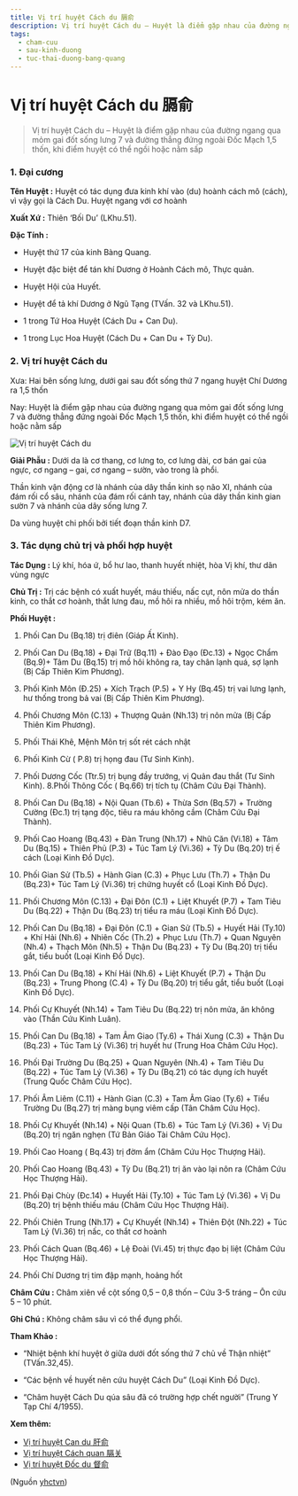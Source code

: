 ```yaml
---
title: Vị trí huyệt Cách du 膈俞
description: Vị trí huyệt Cách du – Huyệt là điểm gặp nhau của đường ngang qua mỏm gai đốt sống lưng 7 và đường thẳng đứng ngoài  1,5 thốn, khi điểm huyệt có thể ngồi hoặc nằm sấp
tags:
  - cham-cuu
  - sau-kinh-duong
  - tuc-thai-duong-bang-quang
---
```


# Vị trí huyệt Cách du 膈俞 

> Vị trí huyệt Cách du – Huyệt là điểm gặp nhau của đường ngang qua mỏm gai đốt sống lưng 7 và đường thẳng đứng ngoài Đốc Mạch 1,5 thốn, khi điểm huyệt có thể ngồi hoặc nằm sấp

### 1. Đại cương

**Tên Huyệt :** Huyệt có tác dụng đưa kinh khí vào (du) hoành cách mô (cách), vì vậy gọi là Cách Du. Huyệt ngang với cơ hoành

**Xuất Xứ :** Thiên ‘Bối Du’ (LKhu.51).

**Đặc Tính :**

+ Huyệt thứ 17 của kinh Bàng Quang.

+ Huyệt đặc biệt để tán khí Dương ở Hoành Cách mô, Thực quản.

+ Huyệt Hội của Huyết.

+ Huyệt để tả khí Dương ở Ngũ Tạng (TVấn. 32 và LKhu.51).

+ 1 trong Tứ Hoa Huyệt (Cách Du + Can Du).

+ 1 trong Lục Hoa Huyệt (Cách Du + Can Du + Tỳ Du).

### 2. Vị trí huyệt Cách du

Xưa: Hai bên sống lưng, dưới gai sau đốt sống thứ 7 ngang huyệt Chí Dương ra 1,5 thốn

Nay: Huyệt là điểm gặp nhau của đường ngang qua mỏm gai đốt sống lưng 7 và đường thẳng đứng ngoài Đốc Mạch 1,5 thốn, khi điểm huyệt có thể ngồi hoặc nằm sấp

![Vị trí huyệt Cách du](/imgs/yhctvn/huyet-cach-du-300x168.jpg)

**Giải Phẫu :** Dưới da là cơ thang, cơ lưng to, cơ lưng dài, cơ bán gai của ngực, cơ ngang – gai, cơ ngang – sườn, vào trong là phổi.

Thần kinh vận động cơ là nhánh của dây thần kinh sọ não XI, nhánh của đám rối cổ sâu, nhánh của đám rối cánh tay, nhánh của dây thần kinh gian sườn 7 và nhánh của dây sống lưng 7.

Da vùng huyệt chi phối bởi tiết đoạn thần kinh D7.

### 3. Tác dụng chủ trị và phối hợp huyệt

**Tác Dụng :** Lý khí, hóa ứ, bổ hư lao, thanh huyết nhiệt, hòa Vị khí, thư dãn vùng ngực

**Chủ Trị :** Trị các bệnh có xuất huyết, máu thiếu, nấc cụt, nôn mửa do thần kinh, co thắt cơ hoành, thắt lưng đau, mồ hôi ra nhiều, mồ hôi trộm, kém ăn.

**Phối Huyệt :**

1. Phối Can Du (Bq.18) trị điên (Giáp Ất Kinh).
2. Phối Can Du (Bq.18) + Đại Trữ (Bq.11) + Đào Đạo (Đc.13) + Ngọc Chẩm (Bq.9)+ Tâm Du (Bq.15) trị mồ hôi không ra, tay chân lạnh quá, sợ lạnh (Bị Cấp Thiên Kim Phương).

3. Phối Kinh Môn (Đ.25) + Xích Trạch (P.5) + Y Hy (Bq.45) trị vai lưng lạnh, hư thống trong bả vai (Bị Cấp Thiên Kim Phương).
4. Phối Chương Môn (C.13) + Thượng Quản (Nh.13) trị nôn mửa (Bị Cấp Thiên Kim Phương).
5. Phối Thái Khê, Mệnh Môn trị sốt rét cách nhật
6. Phối Kinh Cừ ( P.8) trị họng đau (Tư Sinh Kinh).
7. Phối Dương Cốc (Ttr.5) trị bụng đầy trướng, vị Quản đau thắt (Tư Sinh Kinh). 8.Phối Thông Cốc ( Bq.66) trị tích tụ (Châm Cứu Đại Thành).
8. Phối Can Du (Bq.18) + Nội Quan (Tb.6) + Thừa Sơn (Bq.57) + Trường Cường (Đc.1) trị tạng độc, tiêu ra máu không cầm (Châm Cứu Đại Thành).
9. Phối Cao Hoang (Bq.43) + Đàn Trung (Nh.17) + Nhũ Căn (Vi.18) + Tâm Du (Bq.15) + Thiên Phủ (P.3) + Túc Tam Lý (Vi.36) + Tỳ Du (Bq.20) trị ế cách (Loại Kinh Đồ Dực).
10. Phối Gian Sử (Tb.5) + Hành Gian (C.3) + Phục Lưu (Th.7) + Thận Du (Bq.23)+ Túc Tam Lý (Vi.36) trị chứng huyết cổ (Loại Kinh Đồ Dực).
11. Phối Chương Môn (C.13) + Đại Đôn (C.1) + Liệt Khuyết (P.7) + Tam Tiêu Du (Bq.22) + Thận Du (Bq.23) trị tiểu ra máu (Loại Kinh Đồ Dực).
12. Phối Can Du (Bq.18) + Đại Đôn (C.1) + Gian Sử (Tb.5) + Huyết Hải (Ty.10) + Khí Hải (Nh.6) + Nhiên Cốc (Th.2) + Phục Lưu (Th.7) + Quan Nguyên (Nh.4) + Thạch Môn (Nh.5) + Thận Du (Bq.23) + Tỳ Du (Bq.20) trị tiểu gắt, tiểu buốt (Loại Kinh Đồ Dực).

13. Phối Can Du (Bq.18) + Khí Hải (Nh.6) + Liệt Khuyết (P.7) + Thận Du (Bq.23) + Trung Phong (C.4) + Tỳ Du (Bq.20) trị tiểu gắt, tiểu buốt (Loại Kinh Đồ Dực).
14. Phối Cự Khuyết (Nh.14) + Tam Tiêu Du (Bq.22) trị nôn mửa, ăn không vào (Thần Cứu Kinh Luân).
15. Phối Can Du (Bq.18) + Tam Âm Giao (Ty.6) + Thái Xung (C.3) + Thận Du (Bq.23) + Túc Tam Lý (Vi.36) trị huyết hư (Trung Hoa Châm Cứu Học).
16. Phối Đại Trường Du (Bq.25) + Quan Nguyên (Nh.4) + Tam Tiêu Du (Bq.22) + Túc Tam Lý (Vi.36) + Tỳ Du (Bq.21) có tác dụng ích huyết (Trung Quốc Châm Cứu Học).
17. Phối Âm Liêm (C.11) + Hành Gian (C.3) + Tam Âm Giao (Ty.6) + Tiểu Trường Du (Bq.27) trị màng bụng viêm cấp (Tân Châm Cứu Học).
18. Phối Cự Khuyết (Nh.14) + Nội Quan (Tb.6) + Túc Tam Lý (Vi.36) + Vị Du (Bq.20) trị ngăn nghẹn (Tứ Bản Giáo Tài Châm Cứu Học).
19. Phối Cao Hoang ( Bq.43) trị đờm ẩm (Châm Cứu Học Thượng Hải).
20. Phối Cao Hoang (Bq.43) + Tỳ Du (Bq.21) trị ăn vào lại nôn ra (Châm Cứu Học Thượng Hải).
21. Phối Đại Chùy (Đc.14) + Huyết Hải (Ty.10) + Túc Tam Lý (Vi.36) + Vị Du (Bq.20) trị bệnh thiếu máu (Châm Cứu Học Thượng Hải).
22. Phối Chiên Trung (Nh.17) + Cự Khuyết (Nh.14) + Thiên Đột (Nh.22) + Túc Tam Lý (Vi.36) trị nấc, co thắt cơ hoành
23. Phối Cách Quan (Bq.46) + Lệ Đoài (Vi.45) trị thực đạo bị liệt (Châm Cứu Học Thượng Hải).
24. Phối Chí Dương trị tim đập mạnh, hoảng hốt

**Châm Cứu :** Châm xiên về cột sống 0,5 – 0,8 thốn – Cứu 3-5 tráng – Ôn cứu 5 – 10 phút.

**Ghi Chú :** Không châm sâu vì có thể đụng phổi.

**Tham Khảo :**

+ “Nhiệt bệnh khí huyệt ở giữa dưới đốt sống thứ 7 chủ về Thận nhiệt” (TVấn.32,45).

+ “Các bệnh về huyết nên cứu huyệt Cách Du” (Loại Kinh Đồ Dực).

+ “Châm huyệt Cách Du qúa sâu đã có trường hợp chết người” (Trung Y Tạp Chí 4/1955).

**Xem thêm:**

* [Vị trí huyệt Can du 肝俞](/yhctvn/vi-tri-huyet-can-du-%e8%82%9d%e4%bf%9e/)
* [Vị trí huyệt Cách quan 膈关](/yhctvn/vi-tri-huyet-cach-quan-%e8%86%88%e5%85%b3/)
* [Vị trí huyệt Đốc du 督俞](/yhctvn/vi-tri-huyet-doc-du-%e7%9d%a3%e4%bf%9e/)

(Nguồn <a href="https://yhctvn.com/vi-tri-huyet-cach-du-膈俞/" target="_blank">yhctvn</a>)
